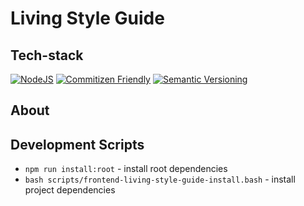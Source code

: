 # Living Style Guide

## Tech-stack

[![NodeJS](https://img.shields.io/badge/NodeJS-14.19.1-green)](https://nodejs.org/docs/latest-v14.x/api/)
[![Commitizen Friendly](https://img.shields.io/badge/commitizen-friendly-brightgreen.svg)](http://commitizen.github.io/cz-cli/)
[![Semantic Versioning](https://img.shields.io/badge/Semantic%20Versioning-2.0.0-green)](https://semver.org/spec/v2.0.0.html)

## About

## Development Scripts

- `npm run install:root` - install root dependencies
- `bash scripts/frontend-living-style-guide-install.bash` - install project dependencies
